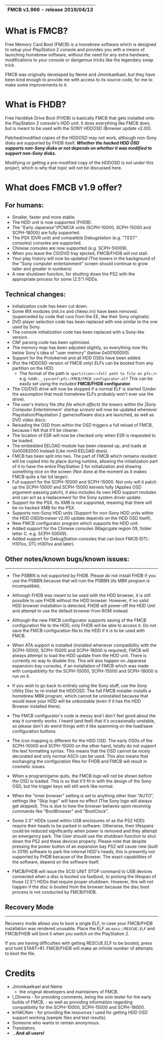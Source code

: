 FMCB v1.966	-	release 2019/04/13 |
--------------- |

# What is FMCB?

Free Memory Card Boot (FMCB) is a homebrew software which is designed to setup your PlayStation 2 console
and provides you with a means of launching homebrew software, without the need for any extra hardware,
modifications to your console or dangerous tricks like the legendary swap trick.

FMCB was originally developed by Neme and Jimmikaelkael,
but they have been kind enough to provide me with access to its source code, for me to make some improvements to it.

# What is FHDB?


Free Harddisk Drive Boot (FHDB) is basically FMCB that gets installed onto the PlayStation 2 console's HDD unit.
It does everything like FMCB does, but is meant to be used with the SONY HDDOSD (Browser update v2.00).

Patched/modified copies of the HDDOSD may not work, although non-Sony disks are supported by FHDB itself.
***Whether the hacked HDD OSD supports non-Sony disks or not depends on whether it was modified to support non-Sony disks.***

Modifying or getting a pre-modified copy of the HDDOSD is not under this project,
which is why that topic will not be discussed here.

# What does FMCB v1.9 offer?


## For humans:
+ Smaller, faster and more stable.
+ The HDD unit is now supported (FHDB).
+ The "Early Japanese"/PCMCIA units (SCPH-10000, SCPH-15000 and SCPH-18000) are fully supported.
+ The PSX (DVR unit) and compatible Debugstation (e.g. "TEST" consoles) consoles are supported.
+ Chinese consoles are now supported (e.g. SCPH-50009).
+ When you leave the CD/DVD tray ejected, FMCB/FHDB will not stall.
+ Your play history will now be updated (The towers in the background of the "Sony computer entertainment" screen should continue to grow taller and greater in numbers)
+ A new shutdown function, for shutting down the PS2 with the appropriate process for some (2.5") HDDs.

## Technical changes:
+ Initialization code has been cut down.
+ Some IRX modules (init.irx and chkesr.irx) have been removed. 
		(superceded by code that runs from the EE, like their Sony originals).
+ DVD player selection code has been replaced with one similar to the one used by Sony.
+ The console initialization code has been replaced with a Sony-like version.
+ CNF parsing code has been optimized.
+ The memory map has been adjusted slightly, so everything now fits below Sony's idea of "user memory" (below 0x00100000).
+ Support for the Protokernel and all HDD OSDs have been added.
+ (For the HDDOSD version of FMCB only) ELFs can be booted from any partition on the HDD.
	- The format of the path is `<partition>:<full path to file on pfs:/>`
		e.g. `hdd0:__sysconf:pfs:/FMCB/FMCB_configurator.elf`
		This can be easily set using the included __FMCB/FHDB configurator__.
+ The CD/DVD drive will now be stopped if a normal ELF is started
		(Under the assumption that most homebrew ELFs probably won't ever use the drive).
+ The user's history file _(the file which affects the towers within the |Sony Computer Entertainment` startup screen)_
		will now be updated whenever Playstation/Playstation 2 game/software discs are launched,
		as well as DVD video discs.
+ Reloading the OSD from within the OSD triggers a full reload of FMCB, because I felt that it'll be cleaner.
+ The location of ESR will now be checked only when ESR is requested to be loaded.
+ The embedded EELOAD module has been cleaned up, and loads at 0x00082000 instead (Like rom0:EELOAD does).
+ FMCB has been split into two. The part of FMCB which remains resident will be copied into its place during runtime,
		allowing the initialization part of it to have the entire PlayStation 2 for initialization
		and drawing something nice on the screen (Not done at the moment as it makes FMCB quite a fair bit larger).
+ Full support for the SCPH-10000 and SCPH-15000.
		Not only will it patch up the SCPH-10000 and SCPH-15000 kernels fully (Applies OSD argument-passing patch),
		it also includes its own HDD support modules and can act as a replacement for the Sony system driver update.
+ Support for the PSX. Its XMB is not supported, meaning that there will be no hacked XMB for the PSX.
+ Supports non-Sony HDD units
		(Support for non-Sony HDD units within the HDD OSD/browser v2.00 update depends on the HDD OSD itself).
+ New FMCB configurator program which supports the HDD unit.
+ Added support for the Chinese consoles (Magicgate region 09, folder letter C. e.g. SCPH-50009).
+ Added support for DebugStation consoles that can boot FMCB (DTL-H101xx, DTL-H301xx and later).

## Other notes/known bugs/known issues:

***
+ The PSBBN is not supported by FHDB. Please do not install FHDB if you use the PSBBN because that will ruin the PSBBN (its MBR program is incompatible).

+ Although FHDB was meant to be used with the HDD browser, it is still possible to use FHDB without the HDD browser.
 However, if no valid HDD browser installation is detected, FHDB will power-off the HDD Unit and
 attempt to use the default browser from ROM instead.

+ Although the new FMCB configurator supports saving of the FMCB configuration file to the HDD,
 only FHDB will be able to access it. Do not save the FMCB configuration file to the HDD if it is to be used with FMCB.

+ When ATA support is installed (installed whenever compatibility with the SCPH-10000, SCPH-15000 and SCPH-18000 is required),
 FMCB will always attempt to load the HDD update from the HDD unit.
 There is currently no way to disable this.
 This will also happen on Japanese expansion-bay consoles,
 if an installation of FMCB which was made with compatibility for the SCPH-10000, SCPH-15000 and SCPH-18000 is run on it.

+ If you wish to go back to entirely using the Sony stuff, use the Sony Utility Disc to re-install the HDDOSD.
 The full FMCB installer installs a homebrew MBR program, which cannot be uninstalled because that would leave
 your HDD will be unbootable (even if it has the HDD Browser installed there).

+ The FMCB configurator's code is messy and I don't feel good about the way it currently works.
 I heard (and feel) that it's occasionally unstable, so please don't do weird things with it like spamming on
 the load/save configuration buttons.

+ The icon mapping is different for the HDD OSD. The early OSDs of the SCPH-10000 and SCPH-15000 on the other hand,
 totally do not support the text formatting syntax.
 This means that the OSD cannot be nicely decorated and only normal ASCII can be used.
 This also means that exchanging the configuration files for FHDB and FMCB will result in cosmetic issues.

+ When a program/game quits, the FMCB logo will not be shown before the OSD is loaded.
 This is so that it'll fit in with the design of the Sony OSD, but the trigger keys will still work like normal.

+ When the "inner browser" setting is set to anything other than "AUTO",
 settings like "Skip logo" will have no effect (The Sony logo will always get skipped).
 This is due to how the browser behaves upon receiving commands like "BootBrowser" and "BootClock".

+ Some 2.5" HDDs (used within USB enclosures of as the PS2 HDD) require their heads to be parked in software. Otherwise, their lifespans could be reduced significantly when power is removed and they attempt an emergency park.
 The User should use the shutdown function to shut down the PS2 and these devices properly.
 Please note that despite pressing the power button of an expansion bay PS2 will cause new (built in 2019) software to park the internal HDD's heads, this is presently not supported by FHDB because of the Browser.
 The exact capabilities of the software, depend on the software itself.

+ FMCB/FHDB will issue the SCSI UNIT STOP command to USB devices connected when a disc is booted via fastboot, to prolong the lifespan of those (2.5") HDDs that require proper shutdown.
 However, this will not happen if the disc is booted from the browser because the disc boot process is not conducted by FMCB/FHDB.

## Recovery Mode
***
Recovery mode allows you to boot a single ELF, in case your FMCB/FHDB installation was rendered unusable.
Place the ELF as `mass:/RESCUE.ELF` and FMCB/FHDB will boot it when you switch on the PlayStation 2.

If you are having difficulties with getting RESCUE.ELF to be booted, press and hold START+R1. FMCB/FHDB will make an infinite number of attempts to boot the file.

# Credits
+ Jimmikaelkael and Neme
  - the original developers and maintainers of FMCB.
+ l_Oliveria
       - for providing comments, being the solo tester for the early builds of FMCB,
       - as well as providing information regarding compatibility for the SCPH-10000, SCPH-15000 and SCPH-18000.
+ krHACKen
       - for providing the resources I used for getting HDD OSD support working (sample files and test results).
+ Someone who wants to remain anonymous.
+ Translators.
+ ...__And all users!__
